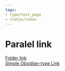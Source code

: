 ```yaml
---
tags:
- type/test_page
- status/inbox
---
```

   
# Paralel link   
   
[Folder link](../Folder1/Folder%20link.md)   
[Simple Obsidian-type Link](../Simple%20Obsidian-type%20Link.md)